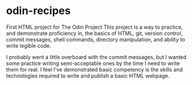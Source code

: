 # odin-recipes
First HTML project for The Odin Project
This project is a way to practice, and demonstrate proficiency in, the basics of HTML, git, version control, commit messages, shell commands, directory manipulation, and ability to write legible code.

I probably went a little overboard with the commit messages, but I wanted some practice writing semi-acceptable ones by the time I need to write them for real.  I feel I've demonstrated basic competency is the skills and technologies required to write and publish a basic HTML webpage.